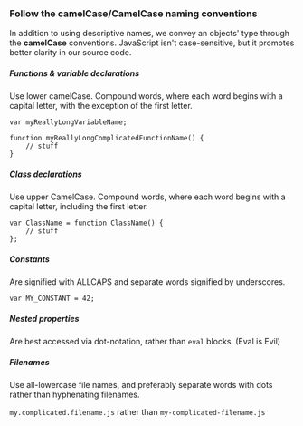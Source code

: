 ### Follow the camelCase/CamelCase naming conventions
In addition to using descriptive names, we convey an objects' type through the **camelCase** conventions. JavaScript
isn't case-sensitive, but it promotes better clarity in our source code.

##### Functions & variable declarations
Use lower camelCase. Compound words, where each word begins with a capital letter, with the exception of the first letter.

    var myReallyLongVariableName;

    function myReallyLongComplicatedFunctionName() {
        // stuff
    }

##### Class declarations
Use upper CamelCase. Compound words, where each word begins with a capital letter, including the first letter.

    var ClassName = function ClassName() {
        // stuff
    };

##### Constants
Are signified with ALLCAPS and separate words signified by underscores.

    var MY_CONSTANT = 42;

##### Nested properties
Are best accessed via dot-notation, rather than `eval` blocks. (Eval is Evil)

##### Filenames
Use all-lowercase file names, and preferably separate words with dots rather than hyphenating filenames.

`my.complicated.filename.js` rather than `my-complicated-filename.js`